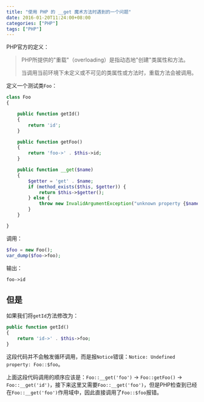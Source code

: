```yaml
---
title: "使用 PHP 的 __get 魔术方法时遇到的一个问题"
date: 2016-01-20T11:24:00+08:00
categories: ["PHP"]
tags: ["PHP"]
---
```

PHP官方的定义：

> PHP所提供的"重载"（overloading）是指动态地"创建"类属性和方法。
>  
> 当调用当前环境下未定义或不可见的类属性或方法时，重载方法会被调用。

<!--more-->

定义一个测试类`Foo`：

```php
class Foo
{

    public function getId()
    {
        return 'id';
    }

    public function getFoo()
    {
        return 'foo->' . $this->id;
    }

    public function __get($name)
    {
        $getter = 'get' . $name;
        if (method_exists($this, $getter)) {
            return $this->$getter();
        } else {
            throw new InvalidArgumentException("unknown property {$name}.");
        }
    }

}
```

调用：

```php
$foo = new Foo();
var_dump($foo->foo);
```

输出：

```php
foo->id
```

## 但是

如果我们将`getId`方法修改为：

```php
public function getId()
{
    return 'id->' . $this->foo;
}
```

这段代码并不会触发循环调用，而是报`Notice`错误：`Notice: Undefined property: Foo::$foo`。

上面这段代码调用的顺序应该是：`Foo::__get('foo')` -> `Foo::getFoo()` -> `Foo::__get('id')`，接下来这里又需要`Foo::__get('foo')`，但是PHP检查到已经在`Foo::__get('foo')`作用域中，因此直接调用了`Foo::$foo`报错。
